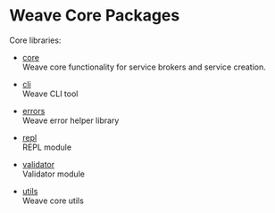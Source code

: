 # **Weave Core Packages**

Core libraries:

- [core](core)  
   Weave core functionality for service brokers and service creation.

- [cli](cli)  
   Weave CLI tool

- [errors](errors)  
   Weave error helper library

- [repl](repl)  
   REPL module

- [validator](validator)  
  Validator module

- [utils](utils)  
  Weave core utils